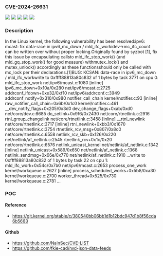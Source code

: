 ### [CVE-2024-26631](https://cve.mitre.org/cgi-bin/cvename.cgi?name=CVE-2024-26631)
![](https://img.shields.io/static/v1?label=Product&message=Linux&color=blue)
![](https://img.shields.io/static/v1?label=Version&message=&color=brightgreen)
![](https://img.shields.io/static/v1?label=Version&message=2d9a93b4902be6a5504b5941dd15e9cd776aadca%20&color=brightgreen)
![](https://img.shields.io/static/v1?label=Version&message=5.13%20&color=brightgreen)
![](https://img.shields.io/static/v1?label=Vulnerability&message=n%2Fa&color=blue)

### Description

In the Linux kernel, the following vulnerability has been resolved:ipv6: mcast: fix data-race in ipv6_mc_down / mld_ifc_workidev->mc_ifc_count can be written over without proper locking.Originally found by syzbot [1], fix this issue by encapsulating callsto mld_ifc_stop_work() (and mld_gq_stop_work() for good measure) withmutex_lock() and mutex_unlock() accordingly as these functionsshould only be called with mc_lock per their declarations.[1]BUG: KCSAN: data-race in ipv6_mc_down / mld_ifc_workwrite to 0xffff88813a80c832 of 1 bytes by task 3771 on cpu 0: mld_ifc_stop_work net/ipv6/mcast.c:1080 [inline] ipv6_mc_down+0x10a/0x280 net/ipv6/mcast.c:2725 addrconf_ifdown+0xe32/0xf10 net/ipv6/addrconf.c:3949 addrconf_notify+0x310/0x980 notifier_call_chain kernel/notifier.c:93 [inline] raw_notifier_call_chain+0x6b/0x1c0 kernel/notifier.c:461 __dev_notify_flags+0x205/0x3d0 dev_change_flags+0xab/0xd0 net/core/dev.c:8685 do_setlink+0x9f6/0x2430 net/core/rtnetlink.c:2916 rtnl_group_changelink net/core/rtnetlink.c:3458 [inline] __rtnl_newlink net/core/rtnetlink.c:3717 [inline] rtnl_newlink+0xbb3/0x1670 net/core/rtnetlink.c:3754 rtnetlink_rcv_msg+0x807/0x8c0 net/core/rtnetlink.c:6558 netlink_rcv_skb+0x126/0x220 net/netlink/af_netlink.c:2545 rtnetlink_rcv+0x1c/0x20 net/core/rtnetlink.c:6576 netlink_unicast_kernel net/netlink/af_netlink.c:1342 [inline] netlink_unicast+0x589/0x650 net/netlink/af_netlink.c:1368 netlink_sendmsg+0x66e/0x770 net/netlink/af_netlink.c:1910 ...write to 0xffff88813a80c832 of 1 bytes by task 22 on cpu 1: mld_ifc_work+0x54c/0x7b0 net/ipv6/mcast.c:2653 process_one_work kernel/workqueue.c:2627 [inline] process_scheduled_works+0x5b8/0xa30 kernel/workqueue.c:2700 worker_thread+0x525/0x730 kernel/workqueue.c:2781 ...

### POC

#### Reference
- https://git.kernel.org/stable/c/380540bb06bb1d1b12bdc947d1b8f56cda6b5663

#### Github
- https://github.com/NaInSec/CVE-LIST
- https://github.com/fkie-cad/nvd-json-data-feeds

